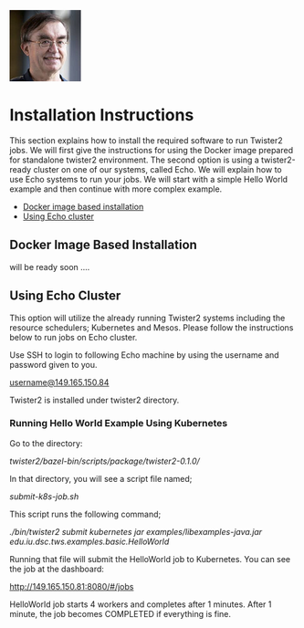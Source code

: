 <span style="display:block;text-align:left">![Geoffrey C. FOX](fox.png)</span>


# Installation Instructions

This section explains how to install the required software to run
Twister2 jobs. We will first give the instructions
for using the Docker image prepared for standalone twister2 environment.
The second option is using a twister2-ready cluster on one of our systems, called Echo. We will explain how to use Echo systems to run your jobs.
We will start with a simple Hello World example and then continue with more complex example.

* [Docker image based installation](installation.md#docker-image-based-installation)
* [Using Echo cluster](installation.md#using-echo-cluster)



## Docker Image Based Installation

will be ready soon ....


## Using Echo Cluster

This option will utilize the already running Twister2 systems including the resource schedulers; Kubernetes and Mesos.
Please follow the instructions below to run jobs on Echo cluster.

Use SSH to login to following Echo machine by using the username and password given to you.

username@149.165.150.84

Twister2 is installed under twister2 directory.

### Running Hello World Example Using Kubernetes

Go to the directory:

*twister2/bazel-bin/scripts/package/twister2-0.1.0/*

In that directory, you will see a script file named;

*submit-k8s-job.sh*

This script runs the following command;

*./bin/twister2 submit kubernetes jar examples/libexamples-java.jar edu.iu.dsc.tws.examples.basic.HelloWorld*

Running that file will submit the HelloWorld job to Kubernetes. You can see the job at the dashboard:

http://149.165.150.81:8080/#/jobs

HelloWorld job starts 4 workers and completes after 1 minutes. After 1 minute, the job becomes COMPLETED if everything is fine.












